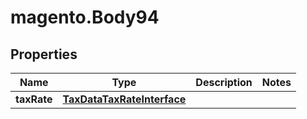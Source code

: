 # magento.Body94

## Properties
Name | Type | Description | Notes
------------ | ------------- | ------------- | -------------
**taxRate** | [**TaxDataTaxRateInterface**](TaxDataTaxRateInterface.md) |  | 


